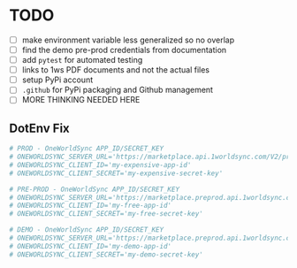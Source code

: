 # TODO

- [ ] make environment variable less generalized so no overlap
- [ ] find the demo pre-prod credentials from documentation
- [ ] add `pytest` for automated testing
- [ ] links to 1ws PDF documents and not the actual files
- [ ] setup PyPi account
- [ ] `.github` for PyPi packaging and Github management
- [ ] MORE THINKING NEEDED HERE

## DotEnv Fix

``` ini
# PROD - OneWorldSync APP_ID/SECRET_KEY
# ONEWORLDSYNC_SERVER_URL='https://marketplace.api.1worldsync.com/V2/products'
# ONEWORLDSYNC_CLIENT_ID='my-expensive-app-id'
# ONEWORLDSYNC_CLIENT_SECRET='my-expensive-secret-key'

# PRE-PROD - OneWorldSync APP_ID/SECRET_KEY
# ONEWORLDSYNC_SERVER_URL='https://marketplace.preprod.api.1worldsync.com/V2/products'
# ONEWORLDSYNC_CLIENT_ID='my-free-app-id'
# ONEWORLDSYNC_CLIENT_SECRET='my-free-secret-key'

# DEMO - OneWorldSync APP_ID/SECRET_KEY
# ONEWORLDSYNC_SERVER_URL='https://marketplace.preprod.api.1worldsync.com/V2/products'
# ONEWORLDSYNC_CLIENT_ID='my-demo-app-id'
# ONEWORLDSYNC_CLIENT_SECRET='my-demo-secret-key'
```
